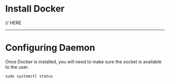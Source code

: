 # Install Docker

// HERE

- - - -

# Configuring Daemon
Once Docker is installed, you will need to make sure the socket is available to the user.

`sudo systemctl status`